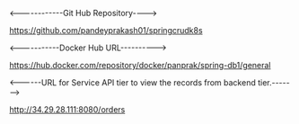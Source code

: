 <------------Git Hub Repository---->

https://github.com/pandeyprakash01/springcrudk8s

<-----------Docker Hub URL---------->

https://hub.docker.com/repository/docker/panprak/spring-db1/general

<------URL for Service API tier to view the records from backend tier.------->

http://34.29.28.111:8080/orders



